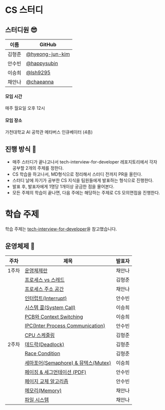 # CS 스터디
## 스터디원 😎
| 이름   | GitHub                                         |
| ------ | ---------------------------------------------- |
| 김형준 | [@hyeong-jun-kim](https://github.com/hyeong-jun-kim) 
| 안수빈 | [@happysubin](https://github.com/happysubin) |
| 이승희 | [@lsh9295](https://github.com/lsh9295) |
| 채안나 | [@chaeanna](https://github.com/chaeanna) |

#### 모임 시간
매주 월요일 오후 12시

#### 모임 장소
가천대학교 AI 공학관 메타버스 인큐베이터 (4층)



## 진행 방식 🌳
* 매주 스터디가 끝나고나서 tech-interview-for-developer 레포지토리에서 각자 공부할 2개의 주제를 정한다.
* CS 학습을 하고나서, MD형식으로 정리해서 스터디 전까지 PR을 올린다.
* 스터디 날에 자기가 공부한 CS 지식을 팀원들에게 발표하는 형식으로 진행한다.
* 발표 후, 발표자에게 1명당 1개이상 궁금한 점을 물어본다.
* 모든 주제의 학습이 끝나면, 다음 주에는 해당하는 주제로 CS 모의면접을 진행한다.

# 학습 주제
학습 주제는 [tech-interview-for-developer](https://github.com/gyoogle/tech-interview-for-developer)을 참고했습니다.
## 운영체제 📌
| 주차  | 제목                                                                                                                                                               | 발표자 |
|-----|------------------------------------------------------------------------------------------------------------------------------------------------------------------|-----|
| 1주차 | [운영체제란](https://github.com/hyeong-jun-kim/CS-Study/blob/main/OS/Operating%20System.md)                                 | 채안나 |
|     | [프로세스 vs 스레드](https://github.com/hyeong-jun-kim/CS-Study/blob/main/OS/%ED%94%84%EB%A1%9C%EC%84%B8%EC%8A%A4%20vs%20%EC%8A%A4%EB%A0%88%EB%93%9C.md)                                                               | 김형준 |
|     | [프로세스 주소 공간](https://github.com/hyeong-jun-kim/CS-Study/blob/main/OS/Process%20Address%20Space.md) | 채안나 |
|     | [인터럽트(Interrupt)](https://github.com/hyeong-jun-kim/CS-Study/blob/main/OS/%EC%9D%B8%ED%84%B0%EB%9F%BD%ED%8A%B8(Interrupt).md)                                         | 안수빈 |
|     | [시스템 콜(System Call)](https://github.com/hyeong-jun-kim/CS-Study/blob/main/OS/%EC%8B%9C%EC%8A%A4%ED%85%9C%20%EC%BD%9C(System%20Call).md)                                                   | 이승희 |
|     | [PCB와 Context Switching](https://github.com/hyeong-jun-kim/CS-Study/blob/main/OS/PCB%EC%99%80%20Context%20Switching.md)                                                                                   | 이승희 |
|     | [IPC(Inter Process Communication)](https://github.com/hyeong-jun-kim/CS-Study/blob/main/OS/IPC(Inter%20Process%20Communication).md)                                                           | 안수빈 |
|     | [CPU 스케줄링](https://github.com/hyeong-jun-kim/CS-Study/blob/main/OS/CPU%20%EC%8A%A4%EC%BC%80%EC%A4%84%EB%A7%81.md)                                                           | 김형준 |
| 2주차 | [데드락(Deadlock)]()                                 | 김형준 |
|     | [Race Condition]()                                                               | 김형준 |
|     | [세마포어(Semaphore) & 뮤텍스(Mutex)]() | 이승희 |
|     | [페이징 & 세그먼테이션 (PDF)]()                                         | 안수빈 |
|     | [페이지 교체 알고리즘]()                                                   | 안수빈 |
|     | [메모리(Memory)]()                                                                                   | 채안나 |
|     | [파일 시스템]()                                                           | 채안나 |
